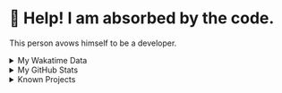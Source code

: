 # 🥺 Help! I am absorbed by the code. 

This person avows himself to be a developer.

<details>

<summary>My Wakatime Data</summary>

<!--START_SECTION:waka-->
![Lines of code](https://img.shields.io/badge/From%20Hello%20World%20I%27ve%20Written-7.4%20million%20lines%20of%20code-blue)

**🐱 My GitHub Data** 

> 📦 688.9 kB Used in GitHub's Storage 
 > 
> 🏆 1,042 Contributions in the Year 2023
 > 
> 🚫 Not Opted to Hire
 > 
> 📜 81 Public Repositories 
 > 
> 🔑 18 Private Repositories 
 > 
**I'm an Early 🐤** 

```text
🌞 Morning                1528 commits        ██████░░░░░░░░░░░░░░░░░░░   24.04 % 
🌆 Daytime                2622 commits        ██████████░░░░░░░░░░░░░░░   41.26 % 
🌃 Evening                2136 commits        ████████░░░░░░░░░░░░░░░░░   33.61 % 
🌙 Night                  69 commits          ░░░░░░░░░░░░░░░░░░░░░░░░░   01.09 % 
```
📅 **I'm Most Productive on Wednesday** 

```text
Monday                   738 commits         ███░░░░░░░░░░░░░░░░░░░░░░   11.61 % 
Tuesday                  1075 commits        ████░░░░░░░░░░░░░░░░░░░░░   16.92 % 
Wednesday                1093 commits        ████░░░░░░░░░░░░░░░░░░░░░   17.20 % 
Thursday                 857 commits         ███░░░░░░░░░░░░░░░░░░░░░░   13.49 % 
Friday                   953 commits         ████░░░░░░░░░░░░░░░░░░░░░   15.00 % 
Saturday                 884 commits         ███░░░░░░░░░░░░░░░░░░░░░░   13.91 % 
Sunday                   755 commits         ███░░░░░░░░░░░░░░░░░░░░░░   11.88 % 
```


**I Mostly Code in Go** 

```text
Go                       32 repos            █████████░░░░░░░░░░░░░░░░   34.41 % 
Python                   21 repos            ██████░░░░░░░░░░░░░░░░░░░   22.58 % 
HTML                     6 repos             ██░░░░░░░░░░░░░░░░░░░░░░░   06.45 % 
Dart                     2 repos             █░░░░░░░░░░░░░░░░░░░░░░░░   02.15 % 
TypeScript               1 repo              ░░░░░░░░░░░░░░░░░░░░░░░░░   01.08 % 
```




 Last Updated on 21/07/2023 01:28:55 UTC
<!--END_SECTION:waka-->

</details>

<details>
 
 <summary>My GitHub Stats</summary>

[![CDFMLR's github stats](https://github-readme-stats.vercel.app/api?username=cdfmlr&count_private=true&show_icons=true)](https://github.com/anuraghazra/github-readme-stats)
 
</details>

<details>

<summary>Known Projects</summary>

[![Star History Chart](https://api.star-history.com/svg?repos=cdfmlr/pyflowchart,cdfmlr/muvtuber,cdfmlr/crud,cdfmlr/murecom-verse-1,cdfmlr/murecom-intro&type=Date)](https://star-history.com/#cdfmlr/pyflowchart&cdfmlr/muvtuber&cdfmlr/crud&cdfmlr/murecom-verse-1&cdfmlr/murecom-intro&Date)

 </details>
